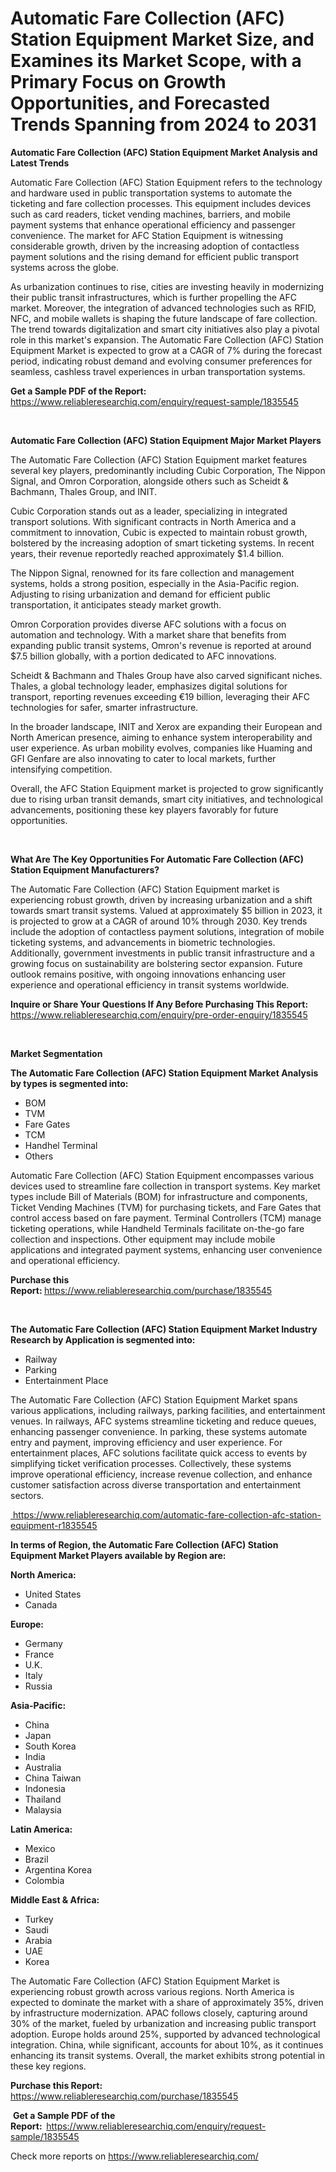 <p><h1>Automatic Fare Collection (AFC) Station Equipment Market Size, and Examines its Market Scope, with a Primary Focus on Growth Opportunities, and Forecasted Trends Spanning from 2024 to 2031</h1></p><p><strong>Automatic Fare Collection (AFC) Station Equipment Market Analysis and Latest Trends</strong></p>
<p><p>Automatic Fare Collection (AFC) Station Equipment refers to the technology and hardware used in public transportation systems to automate the ticketing and fare collection processes. This equipment includes devices such as card readers, ticket vending machines, barriers, and mobile payment systems that enhance operational efficiency and passenger convenience. The market for AFC Station Equipment is witnessing considerable growth, driven by the increasing adoption of contactless payment solutions and the rising demand for efficient public transport systems across the globe. </p><p>As urbanization continues to rise, cities are investing heavily in modernizing their public transit infrastructures, which is further propelling the AFC market. Moreover, the integration of advanced technologies such as RFID, NFC, and mobile wallets is shaping the future landscape of fare collection. The trend towards digitalization and smart city initiatives also play a pivotal role in this market's expansion. The Automatic Fare Collection (AFC) Station Equipment Market is expected to grow at a CAGR of 7% during the forecast period, indicating robust demand and evolving consumer preferences for seamless, cashless travel experiences in urban transportation systems.</p></p>
<p><strong>Get a Sample PDF of the Report:&nbsp;</strong> <a href="https://www.reliableresearchiq.com/enquiry/request-sample/1835545?utm_campaign=1140&utm_medium=2&utm_source=Github&utm_content=ia&utm_term=31122024&utm_id=automatic-fare-collection-afc-station-equipment">https://www.reliableresearchiq.com/enquiry/request-sample/1835545</a></p>
<p>&nbsp;</p>
<p><strong>Automatic Fare Collection (AFC) Station Equipment Major Market Players</strong></p>
<p><p>The Automatic Fare Collection (AFC) Station Equipment market features several key players, predominantly including Cubic Corporation, The Nippon Signal, and Omron Corporation, alongside others such as Scheidt & Bachmann, Thales Group, and INIT.</p><p>Cubic Corporation stands out as a leader, specializing in integrated transport solutions. With significant contracts in North America and a commitment to innovation, Cubic is expected to maintain robust growth, bolstered by the increasing adoption of smart ticketing systems. In recent years, their revenue reportedly reached approximately $1.4 billion.</p><p>The Nippon Signal, renowned for its fare collection and management systems, holds a strong position, especially in the Asia-Pacific region. Adjusting to rising urbanization and demand for efficient public transportation, it anticipates steady market growth. </p><p>Omron Corporation provides diverse AFC solutions with a focus on automation and technology. With a market share that benefits from expanding public transit systems, Omron's revenue is reported at around $7.5 billion globally, with a portion dedicated to AFC innovations.</p><p>Scheidt & Bachmann and Thales Group have also carved significant niches. Thales, a global technology leader, emphasizes digital solutions for transport, reporting revenues exceeding €19 billion, leveraging their AFC technologies for safer, smarter infrastructure.</p><p>In the broader landscape, INIT and Xerox are expanding their European and North American presence, aiming to enhance system interoperability and user experience. As urban mobility evolves, companies like Huaming and GFI Genfare are also innovating to cater to local markets, further intensifying competition.</p><p>Overall, the AFC Station Equipment market is projected to grow significantly due to rising urban transit demands, smart city initiatives, and technological advancements, positioning these key players favorably for future opportunities.</p></p>
<p>&nbsp;</p>
<p><strong>What Are The Key Opportunities For Automatic Fare Collection (AFC) Station Equipment Manufacturers?</strong></p>
<p><p>The Automatic Fare Collection (AFC) Station Equipment market is experiencing robust growth, driven by increasing urbanization and a shift towards smart transit systems. Valued at approximately $5 billion in 2023, it is projected to grow at a CAGR of around 10% through 2030. Key trends include the adoption of contactless payment solutions, integration of mobile ticketing systems, and advancements in biometric technologies. Additionally, government investments in public transit infrastructure and a growing focus on sustainability are bolstering sector expansion. Future outlook remains positive, with ongoing innovations enhancing user experience and operational efficiency in transit systems worldwide.</p></p>
<p><strong>Inquire or Share Your Questions If Any Before Purchasing This Report:</strong> <a href="https://www.reliableresearchiq.com/enquiry/pre-order-enquiry/1835545?utm_campaign=1140&utm_medium=2&utm_source=Github&utm_content=ia&utm_term=31122024&utm_id=automatic-fare-collection-afc-station-equipment">https://www.reliableresearchiq.com/enquiry/pre-order-enquiry/1835545</a></p>
<p>&nbsp;</p>
<p><strong>Market Segmentation</strong></p>
<p><strong>The Automatic Fare Collection (AFC) Station Equipment Market Analysis by types is segmented into:</strong></p>
<p><ul><li>BOM</li><li>TVM</li><li>Fare Gates</li><li>TCM</li><li>Handhel Terminal</li><li>Others</li></ul></p>
<p><p>Automatic Fare Collection (AFC) Station Equipment encompasses various devices used to streamline fare collection in transport systems. Key market types include Bill of Materials (BOM) for infrastructure and components, Ticket Vending Machines (TVM) for purchasing tickets, and Fare Gates that control access based on fare payment. Terminal Controllers (TCM) manage ticketing operations, while Handheld Terminals facilitate on-the-go fare collection and inspections. Other equipment may include mobile applications and integrated payment systems, enhancing user convenience and operational efficiency.</p></p>
<p><strong>Purchase this Report:&nbsp;</strong><a href="https://www.reliableresearchiq.com/purchase/1835545?utm_campaign=1140&utm_medium=2&utm_source=Github&utm_content=ia&utm_term=31122024&utm_id=automatic-fare-collection-afc-station-equipment">https://www.reliableresearchiq.com/purchase/1835545</a></p>
<p>&nbsp;</p>
<p><strong>The Automatic Fare Collection (AFC) Station Equipment Market Industry Research by Application is segmented into:</strong></p>
<p><ul><li>Railway</li><li>Parking</li><li>Entertainment Place</li></ul></p>
<p><p>The Automatic Fare Collection (AFC) Station Equipment Market spans various applications, including railways, parking facilities, and entertainment venues. In railways, AFC systems streamline ticketing and reduce queues, enhancing passenger convenience. In parking, these systems automate entry and payment, improving efficiency and user experience. For entertainment places, AFC solutions facilitate quick access to events by simplifying ticket verification processes. Collectively, these systems improve operational efficiency, increase revenue collection, and enhance customer satisfaction across diverse transportation and entertainment sectors.</p></p>
<p><a href="https://www.reliableresearchiq.com/automatic-fare-collection-afc-station-equipment-r1835545?utm_campaign=1140&utm_medium=2&utm_source=Github&utm_content=ia&utm_term=31122024&utm_id=automatic-fare-collection-afc-station-equipment">&nbsp;https://www.reliableresearchiq.com/automatic-fare-collection-afc-station-equipment-r1835545</a></p>
<p><strong>In terms of Region, the Automatic Fare Collection (AFC) Station Equipment Market Players available by Region are:</strong></p>
<p>
    <p> <strong> North America: </strong>
        <ul>
            <li>United States</li>
            <li>Canada</li>
        </ul>
        </p> 
    <p> <strong> Europe: </strong>
        <ul>
            <li>Germany</li>
            <li>France</li>
            <li>U.K.</li>
            <li>Italy</li>
            <li>Russia</li>
        </ul>
        </p> 
    <p> <strong> Asia-Pacific: </strong>
        <ul>
            <li>China</li>
            <li>Japan</li>
            <li>South Korea</li>
            <li>India</li>
            <li>Australia</li>
            <li>China Taiwan</li>
            <li>Indonesia</li>
            <li>Thailand</li>
            <li>Malaysia</li>
        </ul>
        </p> 
    <p> <strong> Latin America: </strong>
        <ul>
            <li>Mexico</li>
            <li>Brazil</li>
            <li>Argentina Korea</li>
            <li>Colombia</li>
        </ul>
        </p> 
    <p> <strong> Middle East & Africa: </strong>
        <ul>
            <li>Turkey</li>
            <li>Saudi</li>
            <li>Arabia</li>
            <li>UAE</li>
            <li>Korea</li>
        </ul>
    </p>
    </p>
<p><p>The Automatic Fare Collection (AFC) Station Equipment Market is experiencing robust growth across various regions. North America is expected to dominate the market with a share of approximately 35%, driven by infrastructure modernization. APAC follows closely, capturing around 30% of the market, fueled by urbanization and increasing public transport adoption. Europe holds around 25%, supported by advanced technological integration. China, while significant, accounts for about 10%, as it continues enhancing its transit systems. Overall, the market exhibits strong potential in these key regions.</p></p>
<p><strong>Purchase this Report: </strong><a href="https://www.reliableresearchiq.com/purchase/1835545?utm_campaign=1140&utm_medium=2&utm_source=Github&utm_content=ia&utm_term=31122024&utm_id=automatic-fare-collection-afc-station-equipment">https://www.reliableresearchiq.com/purchase/1835545</a></p>
<p>&nbsp;<strong>Get a Sample PDF of the Report:&nbsp;&nbsp;</strong><a href="https://www.reliableresearchiq.com/enquiry/request-sample/1835545?utm_campaign=1140&utm_medium=2&utm_source=Github&utm_content=ia&utm_term=31122024&utm_id=automatic-fare-collection-afc-station-equipment">https://www.reliableresearchiq.com/enquiry/request-sample/1835545</a></p>
<p><strong></strong></p>
<p>Check more reports on <a href="https://www.reliableresearchiq.com/?utm_campaign=1140&utm_medium=2&utm_source=Github&utm_content=ia&utm_term=31122024&utm_id=automatic-fare-collection-afc-station-equipment">https://www.reliableresearchiq.com/</a></p>